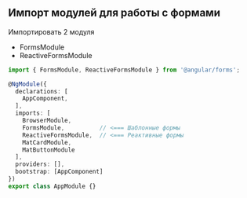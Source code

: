 ## Импорт модулей для работы с формами

Импортировать 2 модуля
* FormsModule
* ReactiveFormsModule

```ts
import { FormsModule, ReactiveFormsModule } from '@angular/forms';

@NgModule({
  declarations: [
    AppComponent,
  ],
  imports: [
    BrowserModule,
    FormsModule,          // <=== Шаблонные формы
    ReactiveFormsModule,  // <=== Реактивные формы
    MatCardModule,
    MatButtonModule
  ],
  providers: [],
  bootstrap: [AppComponent]
})
export class AppModule {}
```
